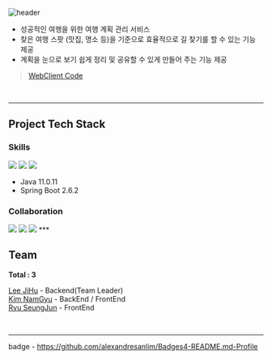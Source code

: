 ![header](https://capsule-render.vercel.app/api?type=waving&text=FORJ%20WEB%20APP&color=gradient&customColorList=0&height=150&fontAlign=77&fontAlignY=30&fontSize=50)

- 성공적인 여행을 위한 여행 계획 관리 서비스
- 찾은 여행 스팟 (맛집, 명소 등)을 기준으로 효율적으로 길 찾기를 할 수 있는 기능 제공
- 계획을 눈으로 보기 쉽게 정리 및 공유할 수 있게 만들어 주는 기능 제공

> [WebClient Code](https://github.com/ForJProject/ForJ_web_client)

<br/>

***
<h2>Project Tech Stack</h2>

<h3>Skills</h3>
<img src="https://img.shields.io/badge/Java-ED8B00?style=for-the-badge&logo=java&logoColor=white">
<img src="https://img.shields.io/badge/Spring_Boot-F2F4F9?style=for-the-badge&logo=spring-boot">
<img src="https://img.shields.io/badge/MySQL-005C84?style=for-the-badge&logo=mysql&logoColor=white">

- Java 11.0.11
- Spring Boot 2.6.2

<h3>Collaboration</h3>
<img src="https://img.shields.io/badge/GitHub-100000?style=for-the-badge&logo=github&logoColor=white">
<img src="https://img.shields.io/badge/Jira-0052CC?style=for-the-badge&logo=Jira&logoColor=white">
<img src="https://img.shields.io/badge/Notion-000000?style=for-the-badge&logo=notion&logoColor=white">
***
<h2>Team</h2>
<b>Total : 3</b>

[Lee JiHu](https://github.com/JIHUJIHU) - Backend(Team Leader)  
[Kim NamGyu](https://github.com/vpdls1511) - BackEnd / FrontEnd  
[Ryu SeungJun](https://github.com/D-KoLee) - FrontEnd

<br/>

***
badge - https://github.com/alexandresanlim/Badges4-README.md-Profile